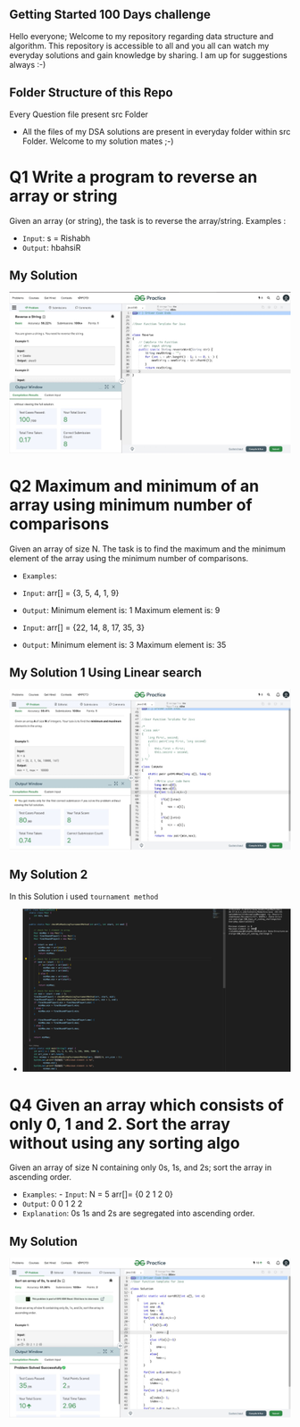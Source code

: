 ## Getting Started 100 Days challenge

Hello everyone;
Welcome to my repository regarding data structure and algorithm. This repository is accessible to all and you all can watch my everyday solutions and gain knowledge by sharing.
I am up for suggestions always :-)

## Folder Structure of this Repo
Every Question file present src Folder
-  All the files of my DSA solutions are present in everyday folder within src Folder.
Welcome to my solution mates ;-)

 

# Q1 Write a program to reverse an array or string

Given an array (or string), the task is to reverse the array/string.
 Examples :
 
 - `Input`: s = Rishabh
 - `Output`: hbahsiR
 ## My Solution
 ![Logo](./ProgramSS/Solution1.jpg)


 # Q2 Maximum and minimum of an array using minimum number of comparisons
 Given an array of size N. The task is to find the maximum and the minimum element of the array using the minimum number of comparisons.
  - `Examples`:
  - `Input`: arr[] = {3, 5, 4, 1, 9}
 - `Output`: Minimum element is: 1
              Maximum element is: 9

- `Input`: arr[] = {22, 14, 8, 17, 35, 3}
 - `Output`:  Minimum element is: 3
              Maximum element is: 35
 ## My Solution 1 Using Linear search
 ![Logo](./ProgramSS/Solution2.jpg)
 ## My Solution 2
 In this Solution i used `tournament method` 
 - ![Logo](./ProgramSS/Solution3.png)

  # Q4 Given an array which consists of only 0, 1 and 2. Sort the array without using any sorting algo
  Given an array of size N containing only 0s, 1s, and 2s; sort the array in ascending order.
   - `Examples`:
    - `Input`: N = 5 arr[]= {0 2 1 2 0}
 - `Output`: 0 0 1 2 2
 - `Explanation`:
0s 1s and 2s are segregated 
into ascending order.
 ## My Solution
 ![Logo](./ProgramSS/Solution4.jpg)




